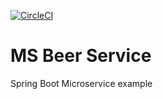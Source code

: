 [![CircleCI](https://dl.circleci.com/status-badge/img/circleci/L92YpTrVWsBeYMWtuE1E4F/6vMdiJHdVoFkijgM8mXtdt/tree/main.svg?style=svg)](https://dl.circleci.com/status-badge/redirect/circleci/L92YpTrVWsBeYMWtuE1E4F/6vMdiJHdVoFkijgM8mXtdt/tree/main)
# MS Beer Service

Spring Boot Microservice example
